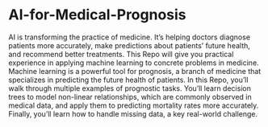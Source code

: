 # AI-for-Medical-Prognosis


AI is transforming the practice of medicine. It’s helping doctors diagnose patients more accurately, make predictions about patients’ future health, and recommend better treatments. This Repo will give you practical experience in applying machine learning to concrete problems in medicine.  Machine learning is a powerful tool for prognosis, a branch of medicine that specializes in predicting the future health of patients. In this Repo, you’ll walk through multiple examples of prognostic tasks. You’ll learn decision trees to model non-linear relationships, which are commonly observed in medical data, and apply them to predicting mortality rates more accurately. Finally, you’ll learn how to handle missing data, a key real-world challenge. 
